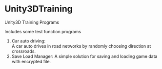 # Unity3DTraining
Unity3D Training Programs    
    
Includes some test function programs 

1. Car auto driving:     
A car auto drives in road networks by randomly choosing direction at crossroads.
2. Save Load Manager:
A simple solution for saving and loading game data with encrypted file.
